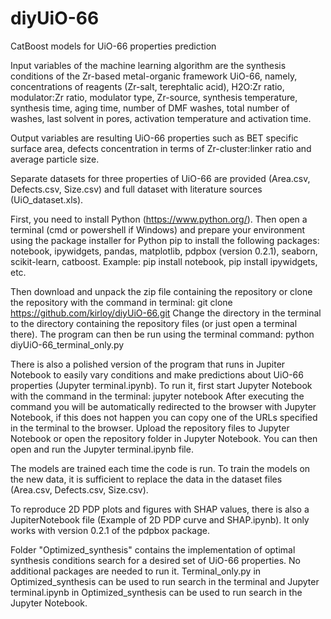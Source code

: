 # diyUiO-66
CatBoost models for UiO-66 properties prediction

Input variables of the machine learning algorithm are the synthesis conditions of the Zr-based metal-organic framework UiO-66, namely, 
concentrations of reagents (Zr-salt, terephtalic acid), H2O:Zr ratio, modulator:Zr ratio, modulator type, Zr-source, synthesis temperature, 
synthesis time, aging time, number of DMF washes, total number of washes, last solvent in pores, activation temperature and activation time.

Output variables are resulting UiO-66 properties such as BET specific surface area, defects concentration in terms of Zr-cluster:linker ratio and average particle size.

Separate datasets for three properties of UiO-66 are provided (Area.csv, Defects.csv, Size.csv) and full dataset with literature sources (UiO_dataset.xls). 

First, you need to install Python (https://www.python.org/).
Then open a terminal (cmd or powershell if Windows) and prepare your environment using the package installer for Python pip to install 
the following packages: notebook, ipywidgets, pandas, matplotlib, pdpbox (version 0.2.1), seaborn, scikit-learn, catboost.
Example: pip install notebook, pip install ipywidgets, etc.

Then download and unpack the zip file containing the repository or clone the repository with the command in terminal: git clone https://github.com/kirloy/diyUiO-66.git
Change the directory in the terminal to the directory containing the repository files (or just open a terminal there).
The program can then be run using the terminal command: python diyUiO-66_terminal_only.py 

There is also a polished version of the program that runs in Jupiter Notebook to easily vary conditions and make predictions about UiO-66 properties (Jupyter terminal.ipynb).
To run it, first start Jupyter Notebook with the command in the terminal: jupyter notebook
After executing the command you will be automatically redirected to the browser with Jupyter Notebook, if this does not happen you can copy one of the URLs specified in the terminal to the browser.
Upload the repository files to Jupyter Notebook or open the repository folder in Jupyter Notebook. You can then open and run the Jupyter terminal.ipynb file.

The models are trained each time the code is run. To train the models on the new data, it is sufficient to replace the data in the dataset files (Area.csv, Defects.csv, Size.csv).

To reproduce 2D PDP plots and figures with SHAP values, there is also a JupiterNotebook file (Example of 2D PDP curve and SHAP.ipynb). It only works with version 0.2.1 of the pdpbox package.

Folder "Optimized_synthesis" contains the implementation of optimal synthesis conditions search for a desired set of UiO-66 properties. No additional packages are needed to run it.
Terminal_only.py in Optimized_synthesis can be used to run search in the terminal and Jupyter terminal.ipynb in Optimized_synthesis can be used to run search in the Jupyter Notebook.
